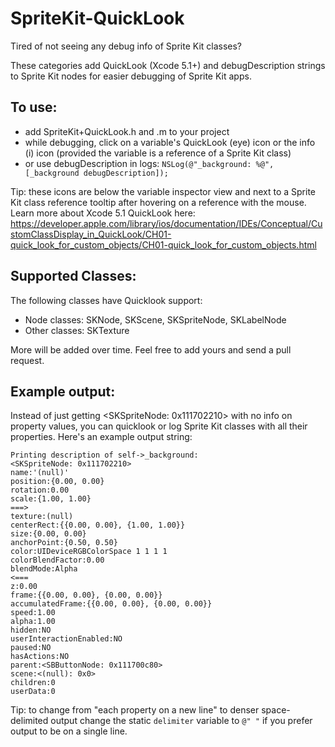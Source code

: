 SpriteKit-QuickLook
===================

Tired of not seeing any debug info of Sprite Kit classes?

These categories add QuickLook (Xcode 5.1+) and debugDescription strings to Sprite Kit nodes for easier debugging of Sprite Kit apps.

To use: 
-------
- add SpriteKit+QuickLook.h and .m to your project
- while debugging, click on a variable's QuickLook (eye) icon or the info (i) icon (provided the variable is a reference of a Sprite Kit class)
- or use debugDescription in logs: `NSLog(@"_background: %@", [_background debugDescription]);`


Tip: these icons are below the variable inspector view and next to a Sprite Kit class reference tooltip after hovering on a reference with the mouse.
Learn more about Xcode 5.1 QuickLook here: https://developer.apple.com/library/ios/documentation/IDEs/Conceptual/CustomClassDisplay_in_QuickLook/CH01-quick_look_for_custom_objects/CH01-quick_look_for_custom_objects.html

Supported Classes:
--------

The following classes have Quicklook support:

- Node classes: SKNode, SKScene, SKSpriteNode, SKLabelNode
- Other classes: SKTexture

More will be added over time. Feel free to add yours and send a pull request.

Example output:
------------

Instead of just getting <SKSpriteNode: 0x111702210> with no info on property values, you can quicklook or log Sprite Kit classes with all their properties. 
Here's an example output string:

```
Printing description of self->_background:
<SKSpriteNode: 0x111702210>
name:'(null)'
position:{0.00, 0.00}
rotation:0.00
scale:{1.00, 1.00}
===>
texture:(null)
centerRect:{{0.00, 0.00}, {1.00, 1.00}}
size:{0.00, 0.00}
anchorPoint:{0.50, 0.50}
color:UIDeviceRGBColorSpace 1 1 1 1
colorBlendFactor:0.00
blendMode:Alpha
<===
z:0.00
frame:{{0.00, 0.00}, {0.00, 0.00}}
accumulatedFrame:{{0.00, 0.00}, {0.00, 0.00}}
speed:1.00
alpha:1.00
hidden:NO
userInteractionEnabled:NO
paused:NO
hasActions:NO
parent:<SBButtonNode: 0x111700c80>
scene:<(null): 0x0>
children:0
userData:0
```

Tip: to change from "each property on a new line" to denser space-delimited output change the static `delimiter` variable to `@" "` if you prefer output to be on a single line.
